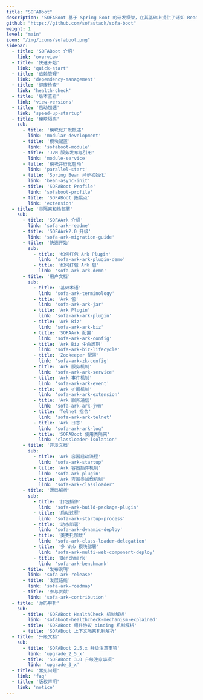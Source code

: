 ```yaml
---
title: "SOFABoot"
description: "SOFABoot 基于 Spring Boot 的研发框架，在其基础上提供了诸如 Readiness Check，类隔离，日志空间隔离，Bean 异步初始化等能力。"
github: "https://github.com/sofastack/sofa-boot"
weight: 1
level: "main"
icon: "/img/icons/sofaboot.png"
sidebar:
  - title: 'SOFABoot 介绍'  	
    link: 'overview'
  - title: '快速开始'  	
    link: 'quick-start'
  - title: '依赖管理'  	
    link: 'dependency-management'
  - title: '健康检查'  	
    link: 'health-check'
  - title: '版本查看'  	
    link: 'view-versions'
  - title: '启动加速'  	
    link: 'speed-up-startup'
  - title: '模块隔离'
    sub:
      - title: '模块化开发概述'  	
        link: 'modular-development'
      - title: '模块配置'  	
        link: 'sofaboot-module'
      - title: 'JVM 服务发布与引用'  	
        link: 'module-service'
      - title: '模块并行化启动'  	
        link: 'parallel-start'
      - title: 'Spring Bean 异步初始化'  	
        link: 'bean-async-init'
      - title: 'SOFABoot Profile'  	
        link: 'sofaboot-profile'
      - title: 'SOFABoot 拓展点'  	
        link: 'extension'
  - title: '类隔离和热部署'
    sub:
      - title: 'SOFAArk 介绍'  	
        link: 'sofa-ark-readme'
      - title: 'SOFAArk2.0 升级'  	
        link: 'sofa-ark-migration-guide'
      - title: '快速开始'
        sub:
          - title: '如何打包 Ark Plugin'  	
            link: 'sofa-ark-ark-plugin-demo'
          - title: '如何打包 Ark 包'  	
            link: 'sofa-ark-ark-demo'
      - title: '用户文档'
        sub:
          - title: '基础术语'  	
            link: 'sofa-ark-terminology'
          - title: 'Ark 包'  	
            link: 'sofa-ark-ark-jar'
          - title: 'Ark Plugin'  	
            link: 'sofa-ark-ark-plugin'
          - title: 'Ark Biz'  	
            link: 'sofa-ark-ark-biz'
          - title: 'SOFAArk 配置'  	
            link: 'sofa-ark-ark-config'
          - title: 'Ark Biz 生命周期'  	
            link: 'sofa-ark-biz-lifecycle'
          - title: 'Zookeeper 配置'  	
            link: 'sofa-ark-zk-config'
          - title: 'Ark 服务机制'  	
            link: 'sofa-ark-ark-service'
          - title: 'Ark 事件机制'  	
            link: 'sofa-ark-ark-event'
          - title: 'Ark 扩展机制'  	
            link: 'sofa-ark-ark-extension'
          - title: 'Ark 服务通信'  	
            link: 'sofa-ark-ark-jvm'
          - title: 'Telnet 指令'  	
            link: 'sofa-ark-ark-telnet'
          - title: 'Ark 日志'  	
            link: 'sofa-ark-ark-log'
          - title: 'SOFABoot 使用类隔离'  	
            link: 'classloader-isolation'
      - title: '开发文档'
        sub:
          - title: 'Ark 容器启动流程'  	
            link: 'sofa-ark-startup'
          - title: 'Ark 容器插件机制'  	
            link: 'sofa-ark-plugin'
          - title: 'Ark 容器类加载机制'  	
            link: 'sofa-ark-classloader'
      - title: '源码解析'
        sub:
          - title: '打包插件'  	
            link: 'sofa-ark-build-package-plugin'
          - title: '启动过程'  	
            link: 'sofa-ark-startup-process'
          - title: '动态部署'  	
            link: 'sofa-ark-dynamic-deploy'
          - title: '类委托加载'  	
            link: 'sofa-ark-class-loader-delegation'
          - title: '多 Web 模块部署'  	
            link: 'sofa-ark-multi-web-component-deploy'
          - title: 'Benchmark'  	
            link: 'sofa-ark-benchmark'
      - title: '发布说明'
        link: 'sofa-ark-release'
      - title: '发展路线'
        link: 'sofa-ark-roadmap'
      - title: '参与贡献'
        link: 'sofa-ark-contribution'
  - title: '源码解析'
    sub:
      - title: 'SOFABoot HealthCheck 机制解析'
        link: 'sofaboot-healthcheck-mechanism-explained'
      - title: 'SOFABoot 组件协议 binding 机制解析'
      - title: 'SOFABoot 上下文隔离机制解析'
  - title: '升级文档'
    sub:
      - title: 'SOFABoot 2.5.x 升级注意事项'  	
        link: 'upgrade_2_5_x'
      - title: 'SOFABoot 3.0 升级注意事项'  	
        link: 'upgrade_3_x'
  - title: '常见问题'  	
    link: 'faq'
  - title: '版权声明'  	
    link: 'notice'
---
```

